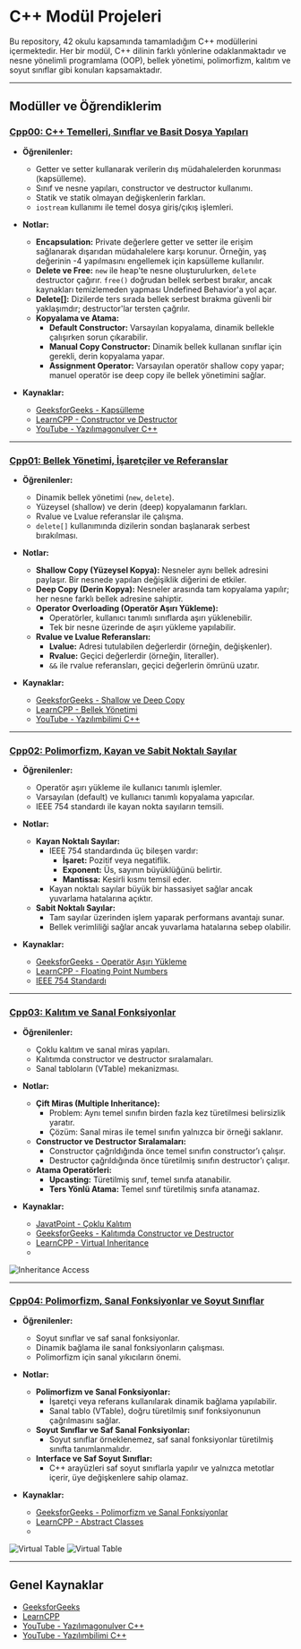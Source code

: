 # **C++ Modül Projeleri**

Bu repository, 42 okulu kapsamında tamamladığım C++ modüllerini içermektedir. Her bir modül, C++ dilinin farklı yönlerine odaklanmaktadır ve nesne yönelimli programlama (OOP), bellek yönetimi, polimorfizm, kalıtım ve soyut sınıflar gibi konuları kapsamaktadır.

---

## **Modüller ve Öğrendiklerim**

### [**Cpp00: C++ Temelleri, Sınıflar ve Basit Dosya Yapıları**](https://github.com/menasy/CPP_Module/tree/main/Cpp00)
- **Öğrenilenler:**
  - Getter ve setter kullanarak verilerin dış müdahalelerden korunması (kapsülleme).
  - Sınıf ve nesne yapıları, constructor ve destructor kullanımı.
  - Statik ve statik olmayan değişkenlerin farkları.
  - `iostream` kullanımı ile temel dosya giriş/çıkış işlemleri.

- **Notlar:**
  - **Encapsulation:** Private değerlere getter ve setter ile erişim sağlanarak dışarıdan müdahalelere karşı korunur. Örneğin, yaş değerinin -4 yapılmasını engellemek için kapsülleme kullanılır.
  - **Delete ve Free:** `new` ile heap'te nesne oluşturulurken, `delete` destructor çağırır. `free()` doğrudan bellek serbest bırakır, ancak kaynakları temizlemeden yapması Undefined Behavior'a yol açar.
  - **Delete[]:** Dizilerde ters sırada bellek serbest bırakma güvenli bir yaklaşımdır; destructor'lar tersten çağrılır.
  - **Kopyalama ve Atama:**
    - **Default Constructor:** Varsayılan kopyalama, dinamik bellekle çalışırken sorun çıkarabilir.
    - **Manual Copy Constructor:** Dinamik bellek kullanan sınıflar için gerekli, derin kopyalama yapar.
    - **Assignment Operator:** Varsayılan operatör shallow copy yapar; manuel operatör ise deep copy ile bellek yönetimini sağlar.

- **Kaynaklar:**
  - [GeeksforGeeks - Kapsülleme](https://www.geeksforgeeks.org/encapsulation-in-c/)
  - [LearnCPP - Constructor ve Destructor](https://www.learncpp.com/cpp-tutorial/introduction-to-classes-and-objects/)
  - [YouTube - Yazılımagonulver C++](https://youtube.com/playlist?list=PLfs1gAT4S8yInGkovwucGKCjcxP-Odf7Q)

---

### [**Cpp01: Bellek Yönetimi, İşaretçiler ve Referanslar**](https://github.com/menasy/CPP_Module/tree/main/Cpp01)
- **Öğrenilenler:**
  - Dinamik bellek yönetimi (`new`, `delete`).
  - Yüzeysel (shallow) ve derin (deep) kopyalamanın farkları.
  - Rvalue ve Lvalue referanslar ile çalışma.
  - `delete[]` kullanımında dizilerin sondan başlanarak serbest bırakılması.

- **Notlar:**
  - **Shallow Copy (Yüzeysel Kopya):** Nesneler aynı bellek adresini paylaşır. Bir nesnede yapılan değişiklik diğerini de etkiler.
  - **Deep Copy (Derin Kopya):** Nesneler arasında tam kopyalama yapılır; her nesne farklı bellek adresine sahiptir.
  - **Operator Overloading (Operatör Aşırı Yükleme):**
    - Operatörler, kullanıcı tanımlı sınıflarda aşırı yüklenebilir.
    - Tek bir nesne üzerinde de aşırı yükleme yapılabilir.
  - **Rvalue ve Lvalue Referansları:**
    - **Lvalue:** Adresi tutulabilen değerlerdir (örneğin, değişkenler).
    - **Rvalue:** Geçici değerlerdir (örneğin, literaller).
    - `&&` ile rvalue referansları, geçici değerlerin ömrünü uzatır.

- **Kaynaklar:**
  - [GeeksforGeeks - Shallow ve Deep Copy](https://www.geeksforgeeks.org/shallow-copy-and-deep-copy-in-c/)
  - [LearnCPP - Bellek Yönetimi](https://www.learncpp.com/cpp-tutorial/dynamic-memory-allocation-with-new-and-delete/)
  - [YouTube - Yazılımbilimi C++](https://youtube.com/playlist?list=PLfs1gAT4S8yInGkovwucGKCjcxP-Odf7Q)

---

### [**Cpp02: Polimorfizm, Kayan ve Sabit Noktalı Sayılar**](https://github.com/menasy/CPP_Module/tree/main/Cpp02)
- **Öğrenilenler:**
  - Operatör aşırı yükleme ile kullanıcı tanımlı işlemler.
  - Varsayılan (default) ve kullanıcı tanımlı kopyalama yapıcılar.
  - IEEE 754 standardı ile kayan nokta sayıların temsili.

- **Notlar:**
  - **Kayan Noktalı Sayılar:**
    - IEEE 754 standardında üç bileşen vardır:
      - **İşaret:** Pozitif veya negatiflik.
      - **Exponent:** Üs, sayının büyüklüğünü belirtir.
      - **Mantissa:** Kesirli kısmı temsil eder.
    - Kayan noktalı sayılar büyük bir hassasiyet sağlar ancak yuvarlama hatalarına açıktır.
  - **Sabit Noktalı Sayılar:**
    - Tam sayılar üzerinden işlem yaparak performans avantajı sunar.
    - Bellek verimliliği sağlar ancak yuvarlama hatalarına sebep olabilir.

- **Kaynaklar:**
  - [GeeksforGeeks - Operatör Aşırı Yükleme](https://www.geeksforgeeks.org/operator-overloading-cpp/)
  - [LearnCPP - Floating Point Numbers](https://www.learncpp.com/cpp-tutorial/floating-point-numbers/)
  - [IEEE 754 Standardı](https://www.geeksforgeeks.org/ieee-standard-754-floating-point-numbers/)

---

### [**Cpp03: Kalıtım ve Sanal Fonksiyonlar**](https://github.com/menasy/CPP_Module/tree/main/Cpp03)
- **Öğrenilenler:**
  - Çoklu kalıtım ve sanal miras yapıları.
  - Kalıtımda constructor ve destructor sıralamaları.
  - Sanal tabloların (VTable) mekanizması.

- **Notlar:**
  - **Çift Miras (Multiple Inheritance):**
    - Problem: Aynı temel sınıfın birden fazla kez türetilmesi belirsizlik yaratır.
    - Çözüm: Sanal miras ile temel sınıfın yalnızca bir örneği saklanır.
  - **Constructor ve Destructor Sıralamaları:**
    - Constructor çağrıldığında önce temel sınıfın constructor’ı çalışır.
    - Destructor çağrıldığında önce türetilmiş sınıfın destructor’ı çalışır.
  - **Atama Operatörleri:**
    - **Upcasting:** Türetilmiş sınıf, temel sınıfa atanabilir.
    - **Ters Yönlü Atama:** Temel sınıf türetilmiş sınıfa atanamaz.

- **Kaynaklar:**
  - [JavatPoint - Çoklu Kalıtım](https://www.javatpoint.com/cpp-inheritance)
  - [GeeksforGeeks - Kalıtımda Constructor ve Destructor](https://www.geeksforgeeks.org/order-constructor-destructor-call-c/)
  - [LearnCPP - Virtual Inheritance](https://www.learncpp.com/cpp-tutorial/virtual-base-classes/)
  - 
![Inheritance Access](https://github.com/menasy/Project_icons/blob/main/Cpp_ModuleImages/InheritanceAccess.png)


---

### [**Cpp04: Polimorfizm, Sanal Fonksiyonlar ve Soyut Sınıflar**](https://github.com/menasy/CPP_Module/tree/main/Cpp04)
- **Öğrenilenler:**
  - Soyut sınıflar ve saf sanal fonksiyonlar.
  - Dinamik bağlama ile sanal fonksiyonların çalışması.
  - Polimorfizm için sanal yıkıcıların önemi.

- **Notlar:**
  - **Polimorfizm ve Sanal Fonksiyonlar:**
    - İşaretçi veya referans kullanılarak dinamik bağlama yapılabilir.
    - Sanal tablo (VTable), doğru türetilmiş sınıf fonksiyonunun çağrılmasını sağlar.
  - **Soyut Sınıflar ve Saf Sanal Fonksiyonlar:**
    - Soyut sınıflar örneklenemez, saf sanal fonksiyonlar türetilmiş sınıfta tanımlanmalıdır.
  - **Interface ve Saf Soyut Sınıflar:**
    - C++ arayüzleri saf soyut sınıflarla yapılır ve yalnızca metotlar içerir, üye değişkenlere sahip olamaz.

- **Kaynaklar:**
  - [GeeksforGeeks - Polimorfizm ve Sanal Fonksiyonlar](https://www.geeksforgeeks.org/cpp-polymorphism/)
  - [LearnCPP - Abstract Classes](https://www.learncpp.com/cpp-tutorial/pure-virtual-functions-abstract-base-classes-and-interface-classes/)
  - 
![Virtual Table](https://github.com/menasy/Project_icons/blob/main/Cpp_ModuleImages/VirtualTable.png)
![Virtual Table ](https://github.com/menasy/Project_icons/blob/main/Cpp_ModuleImages/VirtualTable2.png)

---

## **Genel Kaynaklar**
- [GeeksforGeeks](https://www.geeksforgeeks.org)
- [LearnCPP](https://www.learncpp.com)
- [YouTube - Yazılımagonulver C++](https://youtube.com/playlist?list=PLfs1gAT4S8yInGkovwucGKCjcxP-Odf7Q)
- [YouTube - Yazılımbilimi C++](https://youtube.com/playlist?list=PLfs1gAT4S8yInGkovwucGKCjcxP-Odf7Q)
